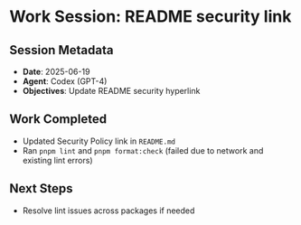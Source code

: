 # Work Session: README security link

## Session Metadata
- **Date**: 2025-06-19
- **Agent**: Codex (GPT-4)
- **Objectives**: Update README security hyperlink

## Work Completed
- Updated Security Policy link in `README.md`
- Ran `pnpm lint` and `pnpm format:check` (failed due to network and existing lint errors)

## Next Steps
- Resolve lint issues across packages if needed
